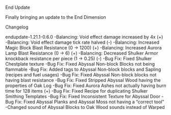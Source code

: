 End Update 

Finally bringing an update to the End Dimension

Changelog

endupdate-1.21.1-0.6.0
-Balancing: Void effect damage increased by 4x (+)
-Balancing: Void effect damage tick rate halved (-)
-Balancing: Increased Magic Block Blast Resistance (0 -> 1200) (+)
-Balancing: Increased Aurora Lamp Blast Resistance (0 -> 6) (+)
-Balancing: Decreased Shulker Armor knockback resistance per piece (1 -> 0.25) (-)
-Bug Fix: Fixed Shulker Chestplate texture
-Bug Fix: Fixed Abyssal Non-block Blocks not being flammable
-Bug Fix: Added tags to Abyssal Non-block blocks and Sapling (recipes and fuel usages)
-Bug Fix: Fixed Abyssal Non-block blocks not having blast resistance
-Bug Fix: Fixed Stripped Abyssal Wood having the properties of Oak Log
-Bug Fix: Fixed Aurora Ashes not actually having burn time for 128 items (+)
-Bug Fix: Fixed Recipe for duplicating Shulker Smithing Templates
-Bug Fix: Fixed Inconsistent Texture for Abyssal Door
-Bug Fix: Fixed Abyssal Planks and Abyssal Moss not having a “correct tool”
-Changed sound of Abyssal Blocks to Oak Wood sounds instead of Warped
